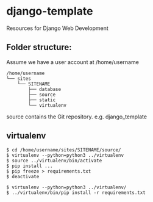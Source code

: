 django-template
===============

Resources for Django Web Development

## Folder structure:
Assume we have a user account at /home/username

    /home/username
    └── sites
        └── SITENAME
            ├── database
            ├── source
            ├── static
            └── virtualenv
            
source contains the Git repository. e.g. django_template

## virtualenv

    $ cd /home/username/sites/SITENAME/source/
    $ virtualenv --python=python3 ../virtualenv
    $ source ../virtualenv/bin/activate
    $ pip install ...
    $ pip freeze > requirements.txt
    $ deactivate                                   

    $ virtualenv --python=python3 ../virtualenv/
    $ ../virtualenv/bin/pip install -r requirements.txt

